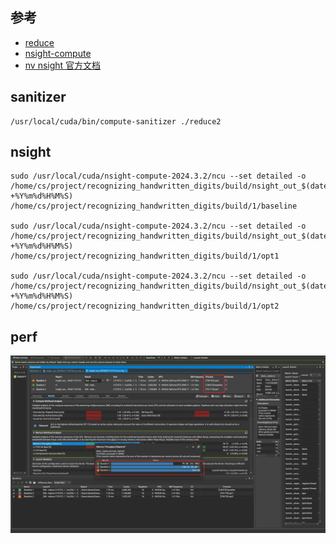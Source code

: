 ## 参考

* [reduce](https://zhuanlan.zhihu.com/p/426978026)
* [nsight-compute](https://zhuanlan.zhihu.com/p/662012270)
* [nv nsight 官方文档](https://docs.nvidia.com/nsight-compute/NsightCompute/index.html)

## sanitizer

```
/usr/local/cuda/bin/compute-sanitizer ./reduce2
```

## nsight
```
sudo /usr/local/cuda/nsight-compute-2024.3.2/ncu --set detailed -o /home/cs/project/recognizing_handwritten_digits/build/nsight_out_$(date +%Y%m%d%H%M%S) /home/cs/project/recognizing_handwritten_digits/build/1/baseline

sudo /usr/local/cuda/nsight-compute-2024.3.2/ncu --set detailed -o /home/cs/project/recognizing_handwritten_digits/build/nsight_out_$(date +%Y%m%d%H%M%S) /home/cs/project/recognizing_handwritten_digits/build/1/opt1

sudo /usr/local/cuda/nsight-compute-2024.3.2/ncu --set detailed -o /home/cs/project/recognizing_handwritten_digits/build/nsight_out_$(date +%Y%m%d%H%M%S) /home/cs/project/recognizing_handwritten_digits/build/1/opt2
```

## perf
![baseline](1/perf/image.png)